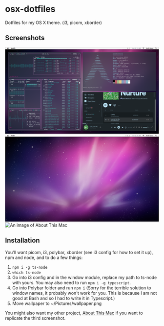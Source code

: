 # osx-dotfiles
Dotfiles for my OS X theme. (i3, picom, xborder)

## Screenshots
![A screenshot of an OS X like theme for Arch, containing a Spotify window, a Neofetch window and a btop window.](https://github.com/madeline-xoxo/osx-dotfiles/blob/main/resources/screenshot-1.png?raw=true)
![A screenshot of an OS X like theme for Arch, with an empty desktop.](https://github.com/madeline-xoxo/osx-dotfiles/blob/main/resources/screenshot-2.png?raw=true)
![An image of About This Mac](https://raw.github.com/madeline-xoxo/About-This-Mac/main/resources/screenshot.png)

## Installation
You'll want picom, i3, polybar, xborder (see i3 config for how to set it up), npm and node, and to do a few things:

1. `npm i -g ts-node`
2. `which ts-node`
3. Go into i3 config and in the window module, replace my path to ts-node with yours. You may also need to run `npm i -g typescript`.
4. Go into Polybar folder and run `npm i` (Sorry for the terrible solution to window names, it probably won't work for you. This is because I am not good at Bash and so I had to write it in Typescript.)
5. Move wallpaper to ~/Pictures/wallpaper.png

You might also want my other project, [About This Mac](https://github.com/madeline-xoxo/About-This-Mac) if you want to replicate the third screenshot.
